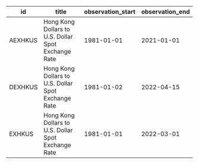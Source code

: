 | id      | title                                               | observation_start   | observation_end   |
|---------|-----------------------------------------------------|---------------------|-------------------|
| AEXHKUS | Hong Kong Dollars to U.S. Dollar Spot Exchange Rate | 1981-01-01          | 2021-01-01        |
| DEXHKUS | Hong Kong Dollars to U.S. Dollar Spot Exchange Rate | 1981-01-02          | 2022-04-15        |
| EXHKUS  | Hong Kong Dollars to U.S. Dollar Spot Exchange Rate | 1981-01-01          | 2022-03-01        |